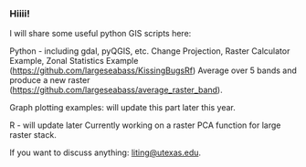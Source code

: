 ### Hiiii!

I will share some useful python GIS scripts here:

Python - including gdal, pyQGIS, etc.
Change Projection, Raster Calculator Example, Zonal Statistics Example (https://github.com/largeseabass/KissingBugsRf)
Average over 5 bands and produce a new raster (https://github.com/largeseabass/average_raster_band).

Graph plotting examples: will update this part later this year.

R - will update later
Currently working on a raster PCA function for large raster stack.

If you want to discuss anything: [liting@utexas.edu](liting@utexas.edu).

<!--
**largeseabass/largeseabass** is a ✨ _special_ ✨ repository because its `README.md` (this file) appears on your GitHub profile.

Here are some ideas to get you started:

- 🔭 I’m currently working on ...
- 🌱 I’m currently learning ...
- 👯 I’m looking to collaborate on ...
- 🤔 I’m looking for help with ...
- 💬 Ask me about ...
- 📫 How to reach me: ...
- 😄 Pronouns: ...
- ⚡ Fun fact: ...
-->
